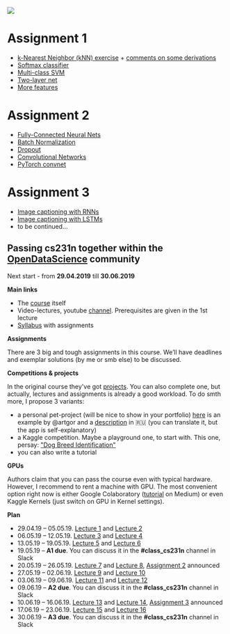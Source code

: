 ![](https://habrastorage.org/webt/jo/r_/3n/jor_3nbxpo34xn2jdmjbttf7zpk.png)

# Assignment 1
 - [k-Nearest Neighbor (kNN) exercise](https://nbviewer.jupyter.org/github/Yorko/stanford_cs231n_2018/blob/master/assignment1/knn_solution_yorko.ipynb) + [comments on some derivations](https://nbviewer.jupyter.org/github/Yorko/stanford_cs231n_2018/blob/master/assignment1/knn_comments_yorko.ipynb)
 - [Softmax classifier](https://nbviewer.jupyter.org/github/Yorko/stanford_cs231n_2018/blob/master/assignment1/softmax_solution_yorko.ipynb)
 - [Multi-class SVM](https://nbviewer.jupyter.org/github/Yorko/stanford_cs231n_2018/blob/master/assignment1/svm_solution_yorko.ipynb)
 - [Two-layer net](https://nbviewer.jupyter.org/github/Yorko/stanford_cs231n_2018/blob/master/assignment1/two_layer_net_solution_yorko.ipynb)
 - [More features](https://nbviewer.jupyter.org/github/Yorko/stanford_cs231n_2018/blob/master/assignment1/features_solution_yorko.ipynb)

# Assignment 2
 - [Fully-Connected Neural Nets](https://nbviewer.jupyter.org/github/Yorko/stanford_cs231n_2018/blob/master/assignment2/FullyConnectedNets_solution_yorko.ipynb)
 - [Batch Normalization](https://nbviewer.jupyter.org/github/Yorko/stanford_cs231n_2018/blob/master/assignment2/BatchNormalization_solution_yorko.ipynb	)
 - [Dropout](https://nbviewer.jupyter.org/github/Yorko/stanford_cs231n_2018/blob/master/assignment2/Dropout_solution_yorko.ipynb)
 - [Convolutional Networks](https://nbviewer.jupyter.org/github/Yorko/stanford_cs231n_2018/blob/master/assignment2/ConvolutionalNetworks_solution_yorko.ipynb)
 - [PyTorch convnet](https://nbviewer.jupyter.org/github/Yorko/stanford_cs231n_2018/blob/master/assignment2/PyTorch_solution_yorko.ipynb)

# Assignment 3
- [Image captioning with RNNs](https://nbviewer.jupyter.org/github/Yorko/stanford_cs231n_2018/blob/master/assignment3/RNN_Captioning_solution_yorko.ipynb?flush_cache=true)
- [Image captioning with LSTMs](http://nbviewer.ipython.org/urls/raw.github.com/Yorko/stanford_cs231n_2018/master/assignment3/LSTM_Captioning_solution_yorko.ipynb)
- to be continued...

## Passing cs231n together within the [OpenDataScience](http://ods.ai) community
Next start - from **29.04.2019** till **30.06.2019**

**Main links**
- The [course](http://cs231n.stanford.edu/) itself 
- Video-lectures, youtube [channel](https://goo.gl/pcj7c8). Prerequisites are given in the 1st lecture  
- [Syllabus](http://cs231n.stanford.edu/syllabus.html) with assignments

**Assignments**

There are 3 big and tough assignments in this course. We’ll have deadlines and exemplar solutions (by me or smb else) to be discussed.

**Competitions & projects**

In the original course they've got [projects](http://cs231n.stanford.edu/project.html).
You can also complete one, but actually, lectures and assignments is already a good workload.
To do smth more, I propose 3 variants:
- a personal pet-project (will be nice to show in your portfolio) [here](https://digits-draw-recognize.herokuapp.com/) is an example by @artgor and a [description](https://habrahabr.ru/company/ods/blog/335998/) in :ru: (you can translate it, but the app is self-explanatory)
- a Kaggle competition. Maybe a playground one, to start with. This one, persay: ["Dog Breed Identification"](https://www.kaggle.com/c/dog-breed-identification) 
- you can also write a tutorial

**GPUs**

Authors claim that you can pass the course even with typical hardware. However, I recommend to rent a machine with GPU. The most convenient option right now is either Google Colaboratory ([tutorial](https://medium.com/deep-learning-turkey/google-colab-free-gpu-tutorial-e113627b9f5d) on Medium) or even Kaggle Kernels (just switch on GPU in Kernel settings).

**Plan**

- 29.04.19 – 05.05.19. [Lecture 1](https://www.youtube.com/watch?v=vT1JzLTH4G4&list=PL3FW7Lu3i5JvHM8ljYj-zLfQRF3EO8sYv) and [Lecture 2](https://www.youtube.com/watch?v=OoUX-nOEjG0&list=PL3FW7Lu3i5JvHM8ljYj-zLfQRF3EO8sYv&index=2)
- 06.05.19 – 12.05.19. [Lecture 3](https://www.youtube.com/watch?v=h7iBpEHGVNc&list=PL3FW7Lu3i5JvHM8ljYj-zLfQRF3EO8sYv&index=3) and [Lecture 4](https://www.youtube.com/watch?v=h7iBpEHGVNc&list=PL3FW7Lu3i5JvHM8ljYj-zLfQRF3EO8sYv&index=4)
- 13.05.19 – 19.05.19. [Lecture 5](https://www.youtube.com/watch?v=bNb2fEVKeEo&list=PL3FW7Lu3i5JvHM8ljYj-zLfQRF3EO8sYv&index=5) and [Lecture 6](https://www.youtube.com/watch?v=wEoyxE0GP2M&index=6&list=PL3FW7Lu3i5JvHM8ljYj-zLfQRF3EO8sYv)
- 19.05.19 – **A1 due**. You can discuss it in the **#class_cs231n** channel in Slack
- 20.05.19 – 26.05.19. [Lecture 7](https://www.youtube.com/watch?v=_JB0AO7QxSA&index=7&list=PL3FW7Lu3i5JvHM8ljYj-zLfQRF3EO8sYv) and [Lecture 8](https://www.youtube.com/watch?v=6SlgtELqOWc&index=8&list=PL3FW7Lu3i5JvHM8ljYj-zLfQRF3EO8sYv), [Assignment 2](http://cs231n.github.io/assignments2018/assignment2/) announced
- 27.05.19 – 02.06.19. [Lecture 9](https://www.youtube.com/watch?v=DAOcjicFr1Y&list=PL3FW7Lu3i5JvHM8ljYj-zLfQRF3EO8sYv&index=9) and [Lecture 10](https://www.youtube.com/watch?v=6niqTuYFZLQ&list=PL3FW7Lu3i5JvHM8ljYj-zLfQRF3EO8sYv&index=10)
- 03.06.19 – 09.06.19. [Lecture 11](https://www.youtube.com/watch?v=nDPWywWRIRo&index=11&list=PL3FW7Lu3i5JvHM8ljYj-zLfQRF3EO8sYv) and [Lecture 12](https://www.youtube.com/watch?v=6wcs6szJWMY&list=PL3FW7Lu3i5JvHM8ljYj-zLfQRF3EO8sYv&index=12)
- 09.06.19 – **A2 due**. You can discuss it in the **#class_cs231n** channel in Slack
- 10.06.19 – 16.06.19. [Lecture 13](https://www.youtube.com/watch?v=5WoItGTWV54&index=13&list=PL3FW7Lu3i5JvHM8ljYj-zLfQRF3EO8sYv) and [Lecture 14](https://www.youtube.com/watch?v=lvoHnicueoE&list=PL3FW7Lu3i5JvHM8ljYj-zLfQRF3EO8sYv&index=14), [Assignment 3](http://cs231n.github.io/assignments2018/assignment3/) announced
- 17.06.19 – 23.06.19. [Lecture 15](https://www.youtube.com/watch?v=eZdOkDtYMoo) and [Lecture 16](https://www.youtube.com/watch?v=CIfsB_EYsVI&list=PL3FW7Lu3i5JvHM8ljYj-zLfQRF3EO8sYv&index=16)
- 30.06.19 – **A3 due**. You can discuss it in the **#class_cs231n** channel in Slack
